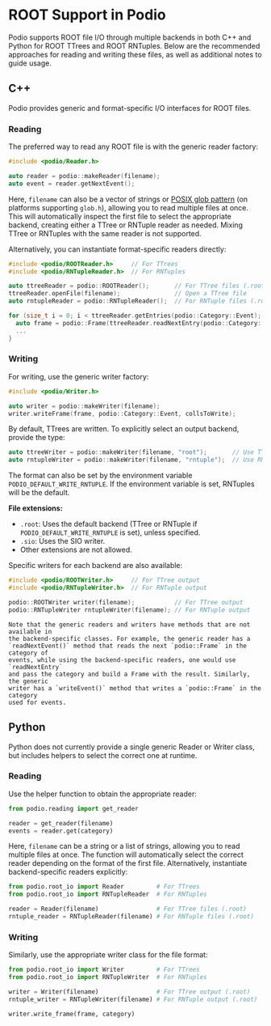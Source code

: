 # ROOT Support in Podio

Podio supports ROOT file I/O through multiple backends in both C++ and Python
for ROOT TTrees and ROOT RNTuples. Below are the recommended approaches for
reading and writing these files, as well as additional notes to guide usage.

## C++

Podio provides generic and format-specific I/O interfaces for ROOT files.

### Reading

The preferred way to read any ROOT file is with the generic reader factory:

```cpp
#include <podio/Reader.h>

auto reader = podio::makeReader(filename);
auto event = reader.getNextEvent();
```

Here, `filename` can also be a vector of strings or [POSIX glob pattern](https://www.man7.org/linux/man-pages/man7/glob.7.html) (on platforms supporting `glob.h`), allowing you to read multiple
files at once. This will automatically inspect the first file to select the
appropriate backend, creating either a TTree or RNTuple reader as needed. Mixing
TTree or RNTuples with the same reader is not supported.

Alternatively, you can instantiate format-specific readers directly:

```cpp
#include <podio/ROOTReader.h>     // For TTrees
#include <podio/RNTupleReader.h>  // For RNTuples

auto ttreeReader = podio::ROOTReader();       // For TTree files (.root)
ttreeReader.openFile(filename);               // Open a TTree file
auto rntupleReader = podio::RNTupleReader();  // For RNTuple files (.root)

for (size_t i = 0; i < ttreeReader.getEntries(podio::Category::Event); ++i) {
  auto frame = podio::Frame(ttreeReader.readNextEntry(podio::Category::Event));
  ...
}
```

### Writing

For writing, use the generic writer factory:

```cpp
#include <podio/Writer.h>

auto writer = podio::makeWriter(filename);
writer.writeFrame(frame, podio::Category::Event, collsToWrite);
```

By default, TTrees are written. To explicitly select an output backend, provide
the type:

```cpp
auto ttreeWriter = podio::makeWriter(filename, "root");       // Use TTree
auto rntupleWriter = podio::makeWriter(filename, "rntuple");  // Use RNTuple
```

The format can also be set by the environment variable `PODIO_DEFAULT_WRITE_RNTUPLE`. If
the environment variable is set, RNTuples will be the default.

**File extensions:**
- `.root`: Uses the default backend (TTree or RNTuple if `PODIO_DEFAULT_WRITE_RNTUPLE`
  is set), unless specified.
- `.sio`: Uses the SIO writer.
- Other extensions are not allowed.

Specific writers for each backend are also available:

```cpp
#include <podio/ROOTWriter.h>     // For TTree output
#include <podio/RNTupleWriter.h>  // For RNTuple output

podio::ROOTWriter writer(filename);           // For TTree output
podio::RNTupleWriter rntupleWriter(filename); // For RNTuple output
```

```{note}
Note that the generic readers and writers have methods that are not available in
the backend-specific classes. For example, the generic reader has a
`readNextEvent()` method that reads the next `podio::Frame` in the category of
events, while using the backend-specific readers, one would use `readNextEntry`
and pass the category and build a Frame with the result. Similarly, the generic
writer has a `writeEvent()` method that writes a `podio::Frame` in the category
used for events.
```

## Python

Python does not currently provide a single generic Reader or Writer class, but includes helpers to select the correct one at runtime.

### Reading

Use the helper function to obtain the appropriate reader:

```python
from podio.reading import get_reader

reader = get_reader(filename)
events = reader.get(category)
```

Here, `filename` can be a string or a list of strings, allowing you to read
multiple files at once. The function will automatically select the correct reader
depending on the format of the first file.
Alternatively, instantiate backend-specific readers explicitly:

```python
from podio.root_io import Reader         # For TTrees
from podio.root_io import RNTupleReader  # For RNTuples

reader = Reader(filename)                # For TTree files (.root)
rntuple_reader = RNTupleReader(filename) # For RNTuple files (.root)
```

### Writing

Similarly, use the appropriate writer class for the file format:

```python
from podio.root_io import Writer         # For TTrees
from podio.root_io import RNTupleWriter  # For RNTuples

writer = Writer(filename)                # For TTree output (.root)
rntuple_writer = RNTupleWriter(filename) # For RNTuple output (.root)

writer.write_frame(frame, category)
```
